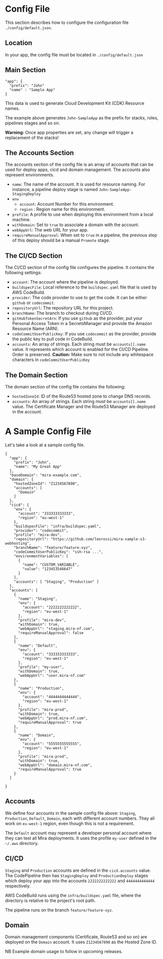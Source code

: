 # Config File
This section describes how to configure the configuration file `./config/default.json`.
## Location

In your app, the config file must be located in `./config/default.json`

## Main Section

```
"app": {
  "prefix": "John"
  "name" : "Sample App"
}
```

This data is used to generate Cloud Development Kit (CDK) Resource names.

The example above generates `John-SampleApp` as the prefix for stacks, roles, pipelines stages and so on.

__Warning:__ Once app properties are set, any change will trigger a replacement of the stacks!

## The Accounts Section

The accounts section of the config file is an array of accounts that can be used for deploy apps, cicd and domain management. The accounts also represent environments.

 - `name`: The name of the account. It is used for resource naming. For instance, a pipeline deploy stage is named `John-SampleApp-StagingDeploy`
 - `env`
   - `account`: Account Number for this environment.
   - `region` : Region name for this environment.
 - `profile`: A profile to use when deploying this environment from a local machine.
 - `withDomain`: Set to `true` to associate a domain with the account.
 - `webAppUrl`: The web URL for your app.
 - `requireManualApproval`: When set to `true` in a pipeline, the previous step of this deploy should be a manual `Promote` stage.

## The CI/CD Section

The CI/CD section of the config file configures the pipeline. It contains the following settings:
 - `account`: The account where the pipeline is deployed.
 - `buildspecFile`: Local reference to the `buildspec.yaml` file that is used by AWS CodeBuild.
 - `provider`: The code provider to use to get the code. It can be either `github` or `codecommit`.
 - `repositoryUrl`: The repository URL for this project.
 - `branchName`: The branch to checkout during CI/CD.
 - `gitHubTokenSecretArn`: If you use `github` as the provider, put your Personal Access Token in a SecretsManager and provide the Amazon Resource Name (ARN).
 - `codeCommitUserPublicKey`: If you use `codecommit` as the provider, provide the public key to pull code in CodeBuild.
 - `accounts`: An array of strings. Each string must be `accounts[].name` value. It represents which account is enabled for the CI/CD Pipeline. Order is preserved.
    __Caution:__ Make sure to not include any whitespace characters in `codeCommitUserPublicKey`
## The Domain Section

The domain section of the config file contains the following:
 - `hostedZoneId`: ID of the Route53 hosted zone to change DNS records.
 - `accounts`: An array of strings. Each string must be `accounts[].name` value. The Certificate Manager and the Route53 Manager are deployed in the account.

# A Sample Config File

Let's take a look at a sample config file.
```
{
  "app": {
    "prefix": "John",
    "name": "My Great App"
  },
  "baseDomain": "mira-example.com",
  "domain": {
    "hostedZoneId": "Z1234567890",
    "accounts": [
      "Domain"
    ]
  },
  "cicd": {
    "env": {
      "account": "333333333333",
      "region": "eu-west-1"
    },
    "buildspecFile": "infra/buildspec.yaml",
    "provider": "codecommit",
    "profile": "mira-dev",
    "repositoryUrl": "https://github.com/leorossi/mira-sample-s3-webhosting",
    "branchName": "feature/feature-xyz",
    "codeCommitUserPublicKey": "ssh-rsa ...",
    "environmentVariables": [
      {
        "name": "CUSTOM_VARIABLE",
        "value": "123453546647"
      }
    ],
    "accounts": [ "Staging", "Production" ]
  },
  "accounts": [
    {
      "name": "Staging",
      "env": {
        "account": "2222222222222",
        "region": "eu-west-1"
      },
      "profile": "mira-dev",
      "withDomain": true,
      "webAppUrl": "staging.mira-nf.com",
      "requireManualApproval": false
    },
    {
      "name": "Default",
      "env": {
        "account": "333333333333",
        "region": "eu-west-1"
      },
      "profile": "my-user",
      "withDomain": true,
      "webAppUrl": "user.mira-nf.com"
    },
    {
      "name": "Production",
      "env": {
        "account": "4444444444444",
        "region": "eu-west-1"
      },
      "profile": "mira-prod",
      "withDomain": true,
      "webAppUrl": "prod.mira-nf.com",
      "requireManualApproval": true
    },
    {
      "name": "Domain",
      "env": {
        "account": "5555555555555",
        "region": "eu-west-1"
      },
      "profile": "mira-prod",
      "withDomain": true,
      "webAppUrl": "domain.mira-nf.com",
      "requireManualApproval": true
    }
  ]

}
```
## Accounts
We define four accounts in the sample config file above: `Staging`, `Production`, `Default`, `Domain`, each with different account numbers.
They all work on `eu-west-1` region, even though this is not a requirement.

The `Default` account may represent a developer personal account where they can test all Mira deployments. It uses the profile `my-user` defined in the `~/.aws` directory.

## CI/CD
`Staging` and `Production` accounts are defined in the `cicd.accounts` value. The CodePipeline then has `StagingDeploy` and `ProductionDeploy` stages which deploy your app into the accounts `2222222222222` and `4444444444444` respectively.

AWS CodeBuild runs using the `infra/buildspec.yaml` file, where the directory is relative to the project's root path.

The pipeline runs on the branch `feature/feature-xyz`.


## Domain

Domain management components (Certificate, Route53 and so on) are deployed on the `Domain` account. It uses `Z1234567890` as the Hosted Zone ID.

NB Example domain usage to follow in upcoming releases.
